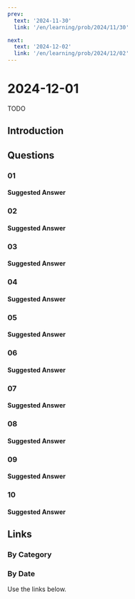 ```yaml
---
prev:
  text: '2024-11-30'
  link: '/en/learning/prob/2024/11/30'

next:
  text: '2024-12-02'
  link: '/en/learning/prob/2024/12/02'
---
```


# 2024-12-01

TODO

<Badge type="danger" text="Bid"/>

## Introduction

## Questions

### 01

#### Suggested Answer

### 02

#### Suggested Answer

### 03

#### Suggested Answer

### 04

#### Suggested Answer

### 05

#### Suggested Answer

### 06

#### Suggested Answer

### 07

#### Suggested Answer

### 08

#### Suggested Answer

### 09

#### Suggested Answer

### 10

#### Suggested Answer

## Links

[<Badge type="tip" text="Go to Practice"/>](/en/practice/prob/2024/12/01)

### By Category

[<Badge type="tip" text="<--"/>](/en/learning/prob/2024/11/27)
[<Badge type="tip" text="Calendar"/>](/en/learning/calendar/2024/12)
[<Badge type="info" text="-->"/>](/en/learning/prob/2024/12/04)

### By Date

Use the links below.